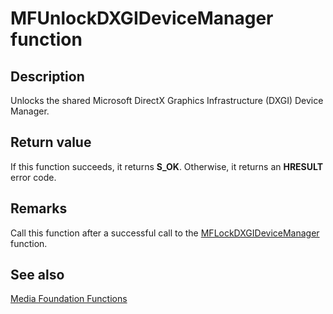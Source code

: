 # MFUnlockDXGIDeviceManager function

## Description

Unlocks the shared Microsoft DirectX Graphics Infrastructure (DXGI) Device Manager.

## Return value

If this function succeeds, it returns **S_OK**. Otherwise, it returns an **HRESULT** error code.

## Remarks

Call this function after a successful call to the [MFLockDXGIDeviceManager](https://learn.microsoft.com/windows/desktop/api/mfapi/nf-mfapi-mflockdxgidevicemanager) function.

## See also

[Media Foundation Functions](https://learn.microsoft.com/windows/desktop/medfound/media-foundation-functions)